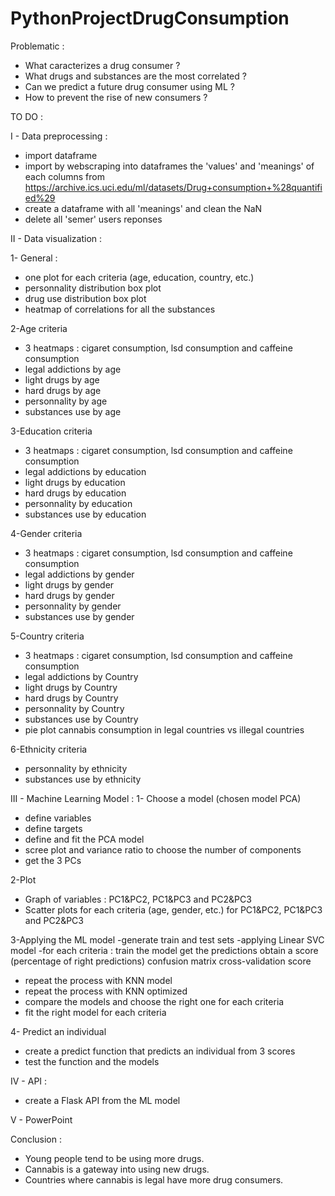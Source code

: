 # PythonProjectDrugConsumption

Problematic :
- What caracterizes a drug consumer ?
- What drugs and substances are the most correlated ?
- Can we predict a future drug consumer using ML ?
- How to prevent the rise of new consumers ?

TO DO :

I - Data preprocessing :
- import dataframe
- import by webscraping into dataframes the 'values' and 'meanings' of each columns from https://archive.ics.uci.edu/ml/datasets/Drug+consumption+%28quantified%29
- create a dataframe with all 'meanings' and clean the NaN
- delete all 'semer' users reponses

II - Data visualization :

1- General : 
- one plot for each criteria (age, education, country, etc.)
- personnality distribution box plot
- drug use distribution box plot
- heatmap of correlations for all the substances

2-Age criteria
- 3 heatmaps : cigaret consumption, lsd consumption and caffeine consumption
- legal addictions by age
- light drugs by age
- hard drugs by age
- personnality by age
- substances use by age

3-Education criteria
- 3 heatmaps : cigaret consumption, lsd consumption and caffeine consumption
- legal addictions by education
- light drugs by education
- hard drugs by education
- personnality by education
- substances use by education

4-Gender criteria
- 3 heatmaps : cigaret consumption, lsd consumption and caffeine consumption
- legal addictions by gender
- light drugs by gender
- hard drugs by gender
- personnality by gender
- substances use by gender

5-Country criteria
- 3 heatmaps : cigaret consumption, lsd consumption and caffeine consumption
- legal addictions by Country
- light drugs by Country
- hard drugs by Country
- personnality by Country
- substances use by Country
- pie plot cannabis consumption in legal countries vs illegal countries

6-Ethnicity criteria
- personnality by ethnicity
- substances use by ethnicity

III - Machine Learning Model :
1- Choose a model (chosen model PCA)
- define variables
- define targets
- define and fit the PCA model
- scree plot and variance ratio to choose the number of components
- get the 3 PCs

2-Plot
- Graph of variables : PC1&PC2, PC1&PC3 and PC2&PC3
- Scatter plots for each criteria (age, gender, etc.) for PC1&PC2, PC1&PC3 and PC2&PC3

3-Applying the ML model
-generate train and test sets
-applying Linear SVC model
-for each criteria : train the model
                     get the predictions
                     obtain a score (percentage of right predictions)
                     confusion matrix
                     cross-validation score
- repeat the process with KNN model
- repeat the process with KNN optimized
- compare the models and choose the right one for each criteria
- fit the right model for each criteria

4- Predict an individual
- create a predict function that predicts an individual from 3 scores
- test the function and the models

IV - API :
- create a Flask API from the ML model

V - PowerPoint

Conclusion :
- Young people tend to be using more drugs.
- Cannabis is a gateway into using new drugs.
- Countries where cannabis is legal have more drug consumers.

